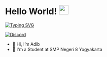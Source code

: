 
<h1> Hello World! <img src = "https://raw.githubusercontent.com/MartinHeinz/MartinHeinz/master/wave.gif" width = 30px> </h1>
<p align='center'>
</p>

<p>
	<a href="https://git.io/typing-svg"><img src="https://readme-typing-svg.demolab.com?font=Fira+Code&pause=1000&width=435&lines=Hi+I'm+Adib;i'm+a+Beginner+;Welcome+to+my+Profile" alt="Typing SVG" /></a>
</p>

   <a href="https://discord.com/users/877747588118495253" target="_blank">
    <img alt="Discord" src="https://img.shields.io/badge/Discord-5165f6?style=for-the-badge&logo=discord&logoColor=white">
  </a>   

- 👋 Hi, I’m Adib
- 💼 I'm a Student at SMP Negeri 8 Yogyakarta
